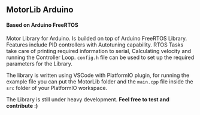 ## MotorLib Arduino
#### Based on Arduino FreeRTOS
Motor Library for Arduino. Is builded on top of Arduino FreeRTOS Library. Features include PID controllers with Autotuning capability. RTOS Tasks take care of printing required information to serial, Calculating velocity and running the Controller Loop. 
``` config.h ``` file can be used to set up the required parameters for the Library. 

The library is written using VSCode with PlatformIO plugin, for running the example file you can put the MotorLib folder and the ```main.cpp``` file inside the ```src``` folder of your PlatformIO workspace.

The Library is still under heavy development.
**Feel free to test and contribute :)**
